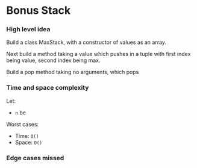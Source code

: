 # Bonus Stack

### High level idea

Build a class MaxStack, with a constructor of values as an array.  

Next build a method taking a value which pushes in a tuple with first index being value, second index being max.  

Build a pop method taking no arguments, which pops 



### Time and space complexity

Let: <br>

- `n` be <br>

Worst cases: <br>

- Time: `O()` <br>
- Space: `O()`

### Edge cases missed


